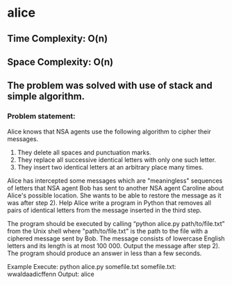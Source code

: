 # alice

## Time Complexity: O(n)

## Space Complexity: O(n)

## The problem was solved with use of stack and simple algorithm.

### Problem statement:

Alice knows that NSA agents use the following algorithm to cipher their messages.

1) They delete all spaces and punctuation marks.
2) They replace all successive identical letters with only one such letter.
3) They insert two identical letters at an arbitrary place many times.

Alice has intercepted some messages which are "meaningless" sequences of letters that NSA agent Bob has sent to another NSA agent Caroline about Alice's possible location. She wants to be able to restore the message as it was after step 2). Help Alice write a program in Python that removes all pairs of identical letters from the message inserted in the third step. 

The program should be executed by calling “python alice.py path/to/file.txt” from the Unix shell where "path/to/file.txt" is the path to the file with a ciphered message sent by Bob. The message consists of lowercase English letters and its length is at most 100 000. Output the message after step 2). The program should produce an answer in less than a few seconds.

Example
Execute: python alice.py somefile.txt
somefile.txt: wwaldaadicffenn
Output: alice
